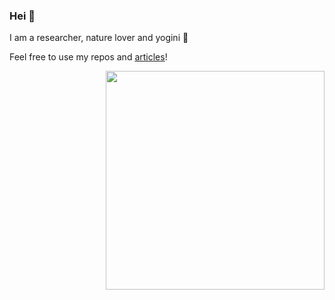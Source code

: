 ### Hei 🖖

I am a researcher, nature lover and yogini 🧘‍

Feel free to use my repos and [articles](https://scholar.google.com/citations?user=OKlYJEgAAAAJ&hl=en&oi=ao)!


<img align="right" src="https://media.giphy.com/media/5cFcxYJ3WkeOViRP94/giphy.gif" alt="" width=350px height=350px/>
